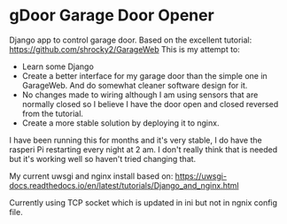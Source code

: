 # gDoor Garage Door Opener
 
Django app to control garage door.  Based on the excellent tutorial: https://github.com/shrocky2/GarageWeb
This is my attempt to:
- Learn some Django
- Create a better interface for my garage door than the simple one in GarageWeb. And do somewhat cleaner software design for it.
- No changes made to wiring although I am using sensors that are normally closed so I believe I have the door open and closed reversed from the tutorial.
- Create a more stable solution by deploying it to nginx.
 
I have been running this for months and it's very stable, I do have the rasperi Pi restarting every night at 2 am. I don't really think that is needed but it's working well so haven't tried changing that.
 
My current uwsgi and nginx install based on: https://uwsgi-docs.readthedocs.io/en/latest/tutorials/Django_and_nginx.html
 
Currently using TCP socket which is updated in ini but not in ngnix config file.
